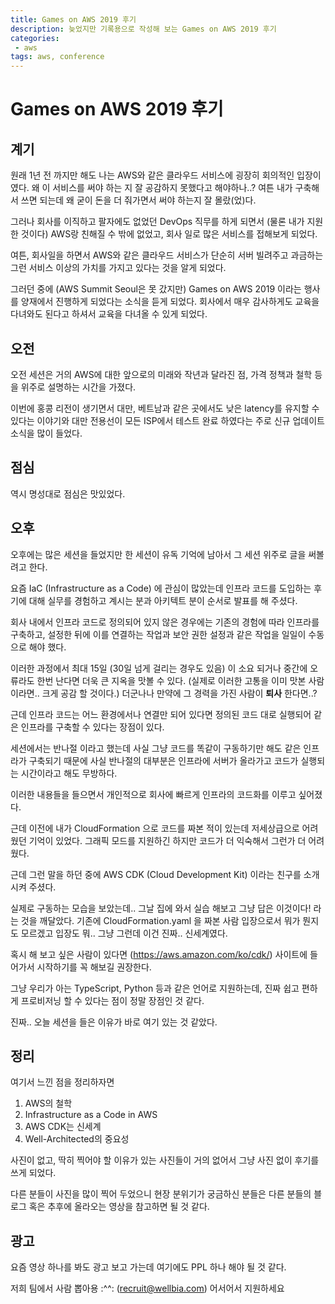 ```yaml
---
title: Games on AWS 2019 후기
description: 늦었지만 기록용으로 작성해 보는 Games on AWS 2019 후기
categories:
 - aws
tags: aws, conference
---
```

# Games on AWS 2019 후기
## 계기
원래 1년 전 까지만 해도 나는 AWS와 같은 클라우드 서비스에 굉장히 회의적인 입장이였다. 왜 이 서비스를 써야 하는 지 잘 공감하지 못했다고 해야하나..? 여튼 내가 구축해서 쓰면 되는데 왜 굳이 돈을 더 줘가면서 써야 하는지 잘 몰랐(었)다.

그러나 회사를 이직하고 팔자에도 없었던 DevOps 직무를 하게 되면서 (물론 내가 지원한 것이다) AWS랑 친해질 수 밖에 없었고, 회사 일로 많은 서비스를 접해보게 되었다.

여튼, 회사일을 하면서 AWS와 같은 클라우드 서비스가 단순히 서버 빌려주고 과금하는 그런 서비스 이상의 가치를 가지고 있다는 것을 알게 되었다.

그러던 중에 (AWS Summit Seoul은 못 갔지만) Games on AWS 2019 이라는 행사를 양재에서 진행하게 되었다는 소식을 듣게 되었다. 회사에서 매우 감사하게도 교육을 다녀와도 된다고 하셔서 교육을 다녀올 수 있게 되었다.

## 오전
오전 세션은 거의 AWS에 대한 앞으로의 미래와 작년과 달라진 점, 가격 정책과 철학 등을 위주로 설명하는 시간을 가졌다.

이번에 홍콩 리전이 생기면서 대만, 베트남과 같은 곳에서도 낮은 latency를 유지할 수 있다는 이야기와 대만 전용선이 모든 ISP에서 테스트 완료 하였다는 주로 신규 업데이트 소식을 많이 들었다.

## 점심
역시 명성대로 점심은 맛있었다.

## 오후
오후에는 많은 세션을 들었지만 한 세션이 유독 기억에 남아서 그 세션 위주로 글을 써볼려고 한다.

요즘 IaC (Infrastructure as a Code) 에 관심이 많았는데 인프라 코드를 도입하는 후기에 대해 실무를 경험하고 계시는 분과 아키텍트 분이 순서로 발표를 해 주셨다.

회사 내에서 인프라 코드로 정의되어 있지 않은 경우에는 기존의 경험에 따라 인프라를 구축하고, 설정한 뒤에 이를 연결하는 작업과 보안 권한 설정과 같은 작업을 일일이 수동으로 해야 했다.

이러한 과정에서 최대 15일 (30일 넘게 걸리는 경우도 있음) 이 소요 되거나 중간에 오류라도 한번 난다면 더욱 큰 지옥을 맛볼 수 있다. (실제로 이러한 고통을 이미 맛본 사람이라면.. 크게 공감 할 것이다.) 더군나나 만약에 그 경력을 가진 사람이 **퇴사** 한다면..?

근데 인프라 코드는 어느 환경에서나 연결만 되어 있다면 정의된 코드 대로 실행되어 같은 인프라를 구축할 수 있다는 장점이 있다. 

세션에서는 반나절 이라고 했는데 사실 그냥 코드를 똑같이 구동하기만 해도 같은 인프라가 구축되기 때문에 사실 반나절의 대부분은 인프라에 서버가 올라가고 코드가 실행되는 시간이라고 해도 무방하다.

이러한 내용들을 들으면서 개인적으로 회사에 빠르게 인프라의 코드화를 이루고 싶어졌다. 

근데 이전에 내가 CloudFormation 으로 코드를 짜본 적이 있는데 저세상급으로 어려웠던 기억이 있었다. 그래픽 모드를 지원하긴 하지만 코드가 더 익숙해서 그런가 더 어려웠다.

근데 그런 말을 하던 중에 AWS CDK (Cloud Development Kit) 이라는 친구를 소개시켜 주셨다.

실제로 구동하는 모습을 보았는데.. 그날 집에 와서 실습 해보고 그냥 답은 이것이다! 라는 것을 깨달았다. 기존에 CloudFormation.yaml 을 짜본 사람 입장으로서 뭐가 뭔지도 모르겠고 입장도 뭐.. 그냥 그런데 이건 진짜.. 신세계였다.

혹시 해 보고 싶은 사람이 있다면 (https://aws.amazon.com/ko/cdk/) 사이트에 들어가서 시작하기를 꼭 해보길 권장한다.

그냥 우리가 아는 TypeScript, Python 등과 같은 언어로 지원하는데, 진짜 쉽고 편하게 프로비저닝 할 수 있다는 점이 정말 장점인 것 같다.

진짜.. 오늘 세션을 들은 이유가 바로 여기 있는 것 같았다.

## 정리

여기서 느낀 점을 정리하자면
1. AWS의 철학
2. Infrastructure as a Code in AWS
3. AWS CDK는 신세계
4. Well-Architected의 중요성

사진이 없고, 딱히 찍어야 할 이유가 있는 사진들이 거의 없어서 그냥 사진 없이 후기를 쓰게 되었다. 

다른 분들이 사진을 많이 찍어 두었으니 현장 분위기가 궁금하신 분들은 다른 분들의 블로그 혹은 추후에 올라오는 영상을 참고하면 될 것 같다.

## 광고
요즘 영상 하나를 봐도 광고 보고 가는데 여기에도 PPL 하나 해야 될 것 같다.

저희 팀에서 사람 뽑아용 :^^: (recruit@wellbia.com) 어서어서 지원하세요
